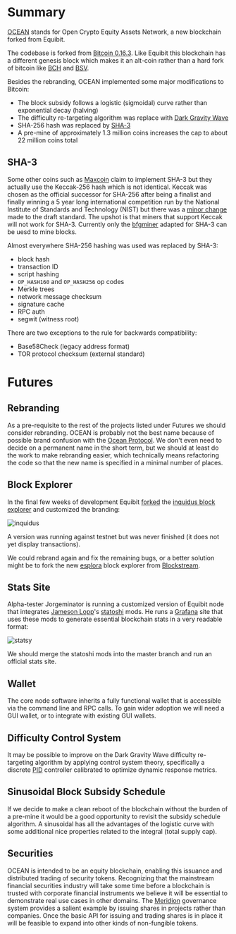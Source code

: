 # Summary

[OCEAN](https://github.com/project-ocean) stands for Open Crypto Equity Assets Network, a new blockchain forked from Equibit.

The codebase is forked from [Bitcoin 0.16.3](https://github.com/bitcoin/bitcoin/releases/tag/v0.16.3). Like Equibit this blockchain has a different genesis block which makes it an alt-coin rather than a hard fork of bitcoin like [BCH](https://www.bitcoincash.org/) and [BSV](https://bitcoinsv.io/).

Besides the rebranding, OCEAN implemented some major modifications to Bitcoin:
* The block subsidy follows a logistic (sigmoidal) curve rather than exponential decay (halving)
* The difficulty re-targeting algorithm was replace with [Dark Gravity Wave](https://coinguides.org/dark-gravity-wave/)
* SHA-256 hash was replaced by [SHA-3](https://en.wikipedia.org/wiki/SHA-3)
* A pre-mine of approximately 1.3 million coins increases the cap to about 22 million coins total

## SHA-3

Some other coins such as [Maxcoin](https://maxcoinproject.org/) claim to implement SHA-3 but they actually use the Keccak-256 hash which is not identical. Keccak was chosen as the official successor for SHA-256 after being a finalist and finally winning a 5 year long international competition run by the National Institute of Standards and Technology (NIST) but there was a [minor change](https://crypto.stackexchange.com/questions/15727/what-are-the-key-differences-between-the-draft-sha-3-standard-and-the-keccak-sub) made to the draft standard. The upshot is that miners that support Keccak will not work for SHA-3. Currently only the [bfgminer](https://github.com/project-ocean/bfgminer-sha3) adapted for SHA-3 can be uesd to mine blocks.

Almost everywhere SHA-256 hashing was used was replaced by SHA-3: 
* block hash
* transaction ID
* script hashing
* `OP_HASH160` and `OP_HASH256` op codes
* Merkle trees
* network message checksum
* signature cache
* RPC auth
* segwit (witness root)

There are two exceptions to the rule for backwards compatibility:
* Base58Check (legacy address format)
* TOR protocol checksum (external standard)

# Futures

## Rebranding

As a pre-requisite to the rest of the projects listed under Futures we should consider rebranding.
OCEAN is probably not the best name because of possible brand confusion with the [Ocean Protocol](https://oceanprotocol.com/).
We don't even need to decide on a permanent name in the short term, but we should at least do the work to make rebranding easier, which technically means refactoring the code so that the new name is specified in a minimal number of places.

## Block Explorer

In the final few weeks of development Equibit [forked](https://github.com/Equibit/explorer) the [inquidus block explorer](https://github.com/iquidus/explorer) and customized the branding:

![inquidus](https://i.imgur.com/a91wif6.png)

A version was running against testnet but was never finished (it does not yet display transactions).

We could rebrand again and fix the remaining bugs, or a better solution might be to fork the new [esplora](https://github.com/Blockstream/esplora) block explorer from [Blockstream](https://blockstream.info/).


## Stats Site

Alpha-tester Jorgeminator is running a customized version of Equibit node that integrates [Jameson Lopp](https://twitter.com/lopp)'s [statoshi](https://statoshi.info/) mods. 
He runs a [Grafana](http://docs.grafana.org/) site that uses these mods to generate essential blockchain stats in a very readable format:

![statsy](https://i.imgur.com/jWGSHD1.png)

We should merge the statoshi mods into the master branch and run an official stats site.

## Wallet

The core node software inherits a fully functional wallet that is accessible via the command line and RPC calls.
To gain wider adoption we will need a GUI wallet, or to integrate with existing GUI wallets.
 
##  Difficulty Control System

It may be possible to improve on the Dark Gravity Wave difficulty re-targeting algorithm by applying control system theory, specifically a discrete [PID](https://en.wikipedia.org/wiki/PID_controller) controller calibrated to optimize dynamic response metrics.

## Sinusoidal Block Subsidy Schedule

If we decide to make a clean reboot of the blockchain without the burden of a pre-mine it would be a good opportunity to revisit the subsidy schedule algorithm. A sinusoidal has all the advantages of the logistic curve with some additional nice properties related to the integral (total supply cap).

## Securities

OCEAN is intended to be an equity blockchain, enabling this issuance and distributed trading of security tokens.
Recognizing that the mainstream financial securities industry will take some time before a blockchain is trusted with corporate financial instruments we believe it will be essential to demonstrate real use cases in other domains.
The [Meridion](Meridion) governance system provides a salient example by issuing shares in projects rather than companies.
Once the basic API for issuing and trading shares is in place it will be feasible to expand into other kinds of non-fungible tokens.
